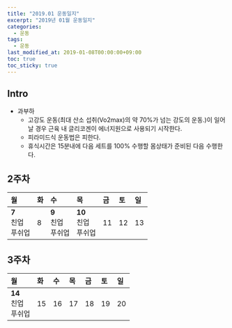 ```yaml
---
title: "2019.01 운동일지"
excerpt: "2019년 01월 운동일지"
categories: 
  - 운동
tags: 
  - 운동
last_modified_at: 2019-01-08T00:00:00+09:00
toc: true
toc_sticky: true
---
```


## Intro

* 과부하
  * 고강도 운동(최대 산소 섭취(Vo2max)의 약 70%가 넘는 강도의 운동.)이 일어날 경우 근육 내 글리코겐이 에너지원으로 사용되기 시작한다.
  * 피라미드식 운동법은 피한다.
  * 휴식시간은 15분내에 다음 세트를 100% 수행할 몸상태가 준비된 다음 수행한다.

## 2주차

| 월 | 화 | 수 | 목 | 금 | 토 | 일 |
|:---|:---|:---|:---|:---|:---|:---|
| **7**<br>친업<br>푸쉬업  | 8 | **9**<br>친업<br>푸쉬업 | **10**<br>친업<br>푸쉬업 | 11 | 12 | 13 |

## 3주차

| 월 | 화 | 수 | 목 | 금 | 토 | 일 |
|:---|:---|:---|:---|:---|:---|:---|
| **14**<br>친업<br>푸쉬업  | 15 | 16 | 17 | 18 | 19 | 20 |
